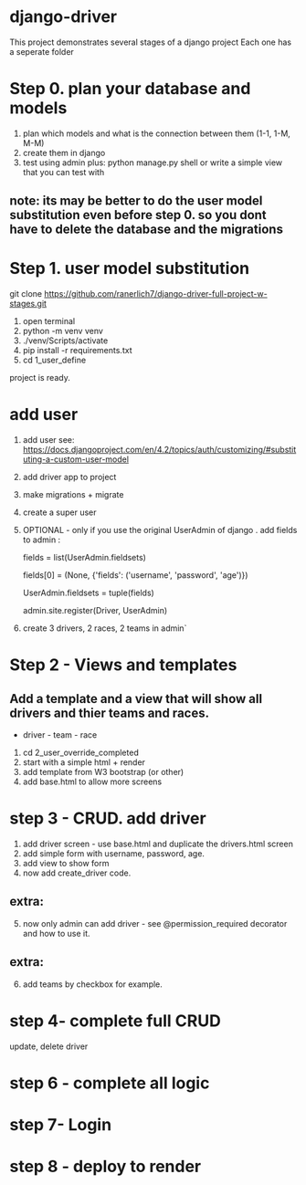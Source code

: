 # django-driver

This project demonstrates several stages of a django project
Each one has a seperate folder

# Step 0. plan your database and models

1. plan which models and what is the connection between them (1-1, 1-M, M-M)
2. create them in django
3. test using admin plus:
   python manage.py shell
   or
   write a simple view that you can test with

## note: its may be better to do the user model substitution even before step 0. so you dont have to delete the database and the migrations

# Step 1. user model substitution

git clone https://github.com/ranerlich7/django-driver-full-project-w-stages.git

1. open terminal
2. python -m venv venv
3. ./venv/Scripts/activate
4. pip install -r requirements.txt
5. cd 1_user_define

project is ready.

# add user

1. add user see:
   https://docs.djangoproject.com/en/4.2/topics/auth/customizing/#substituting-a-custom-user-model

2. add driver app to project
3. make migrations + migrate
4. create a super user

5. OPTIONAL - only if you use the original UserAdmin of django . add fields to admin :

   fields = list(UserAdmin.fieldsets)

   fields[0] = (None, {'fields': ('username', 'password', 'age')})

   UserAdmin.fieldsets = tuple(fields)

   admin.site.register(Driver, UserAdmin)

6. create
   3 drivers, 2 races, 2 teams in admin`

# Step 2 - Views and templates

## Add a template and a view that will show all drivers and thier teams and races.

- driver - team - race

1. cd 2_user_override_completed
2. start with a simple html + render
3. add template from W3 bootstrap (or other)
4. add base.html to allow more screens

# step 3 - CRUD. add driver

1. add driver screen - use base.html and duplicate the drivers.html screen
2. add simple form with username, password, age.
3. add view to show form
4. now add create_driver code.

## extra:

5. now only admin can add driver - see @permission_required decorator and how to use it.

## extra:

6. add teams by checkbox for example.

# step 4- complete full CRUD

update, delete driver

# step 6 - complete all logic

# step 7- Login

# step 8 - deploy to render
